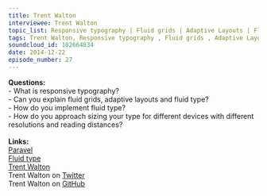 ```yaml
--- 
title: Trent Walton
interviewee: Trent Walton
topic_list: Responsive typography | Fluid grids | Adaptive Layouts | Fluid type | Sizing type
tags: Trent Walton, Responsive typography , Fluid grids , Adaptive Layouts , Fluid type , Sizing type
soundcloud_id: 182664834
date: 2014-12-22
episode_number: 27
---
```

 
<p class="show_notes_display"><b>Questions:</b><br>- What is responsive typography?<br>- Can you explain fluid grids, adaptive layouts and fluid type?<br>- How do you implement fluid type?<br>- How do you approach sizing your type for different devices with different resolutions and reading distances?<br><br><b>Links:<br></b><a rel="nofollow" target="_blank" href="http://paravelinc.com/">Paravel</a><br><a rel="nofollow" target="_blank" href="http://trentwalton.com/2012/06/19/fluid-type/">Fluid type</a><br><a rel="nofollow" target="_blank" href="http://trentwalton.com/">Trent Walton</a><br>Trent Walton on <a rel="nofollow" target="_blank" href="https://twitter.com/trentwalton">Twitter</a><br>Trent Walton on <a rel="nofollow" target="_blank" href="https://github.com/TrentWalton">GitHub</a><br></p>

